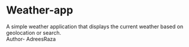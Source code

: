 # Weather-app
A simple weather application that displays the current weather based on geolocation or search.
<br>
Author- AdreesRaza
